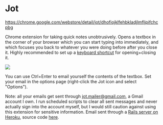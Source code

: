 # Jot

https://chrome.google.com/webstore/detail/jot/dhofiojklfehbkladjlmfljpifchcpbg

Chrome extension for taking quick notes unobtrusively. Opens a textbox in the corner of your browser which you can start typing into immediately, and which focuses you back to whatever you were doing before after you close it. Highly recommended to set up a [keyboard shortcut](http://lifehacker.com/add-custom-keyboard-shortcuts-to-chrome-extensions-for-1595322121) for opening+closing it. 

![](http://snag.gy/NlLkL.jpg)

You can use Ctrl+Enter to email yourself the contents of the textbox. Set your email in the options page (right-click the Jot icon and select "Options"). 

Note: all your emails get sent through jot.mailer@gmail.com, a Gmail account I own. I run scheduled scripts to clear all sent messages and never actually sign into the account myself, but I would still caution against using this extension for sensitive information. Email sent through a [Rails server on Heroku](http://jot-mailer.herokuapp.com), source code [here](http://github.com/zhukeepa/jot-mailer).
